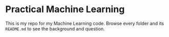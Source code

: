 # Practical Machine Learning

This is my repo for my Machine Learning code. Browse every folder and its `README.md` to see the background and question.

